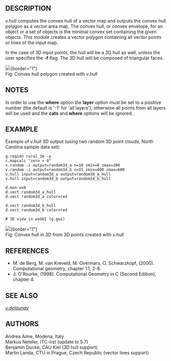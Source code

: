 ## DESCRIPTION

*v.hull* computes the convex hull of a vector map and outputs the convex
hull polygon as a vector area map. The convex hull, or convex envelope,
for an object or a set of objects is the minimal convex set containing
the given objects. This module creates a vector polygon containing all
vector points or lines of the input map.

In the case of 3D input points, the hull will be a 3D hull as well,
unless the user specifies the **-f** flag. The 3D hull will be composed
of triangular faces.

![](v_hull.png){border="1"}\
Fig: Convex hull polygon created with *v.hull*

## NOTES

In order to use the **where** option the **layer** option must be set to
a positive number (the default is \'-1\' for \'all layers\'), otherwise
all points from all layers will be used and the **cats** and **where**
options will be ignored.

## EXAMPLE

Example of *v.hull* 3D output (using two random 3D point clouds, North
Carolina sample data set):

```
g.region rural_1m -p
r.mapcalc "zero = 0"
v.random -z output=random3d_a n=10 zmin=0 zmax=200
v.random -z output=random3d_b n=15 zmin=400 zmax=600
v.hull input=random3d_a output=random3d_a_hull
v.hull input=random3d_b output=random3d_b_hull

d.mon wx0
d.vect random3d_a_hull
d.vect random3d_a color=red

d.vect random3d_b_hull
d.vect random3d_b color=red

# 3D view in wxGUI (g.gui)
```

![](v_hull_3d.png){border="1"}\
Fig: Convex hull in 3D from 3D points created with *v.hull*

## REFERENCES

-   M. de Berg, M. van Kreveld, M. Overmars, O. Schwarzkopf, (2000).
    Computational geometry, chapter 1.1, 2-8.
-   J. O\'Rourke, (1998). Computational Geometry in C (Second Edition),
    chapter 4.

## SEE ALSO

*[v.delaunay](v.delaunay.html)*

## AUTHORS

Andrea Aime, Modena, Italy\
Markus Neteler, ITC-irst (update to 5.7)\
Benjamin Ducke, CAU Kiel (3D hull support)\
Martin Landa, CTU in Prague, Czech Republic (vector lines support)
